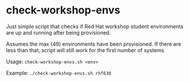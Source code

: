 # check-workshop-envs

Just simple script that checks if Red Hat workshop student environments are up and running after being provisioned.

Assumes the max (49) environments have been provisioned. If there are less than that, script will still work for the 
first number of systems

Usage: `check-workshop-envs.sh <env>`

Example:
    `./check-workshop-envs.sh rhf630`
